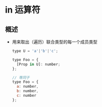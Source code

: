 # in 运算符

## 概述

+ 用来取出（遍历）联合类型的每一个成员类型

  ```js
  type U = 'a'|'b'|'c';

  type Foo = {
    [Prop in U]: number;
  };

  // 等同于
  type Foo = {
    a: number,
    b: number,
    c: number
  };
  ```
